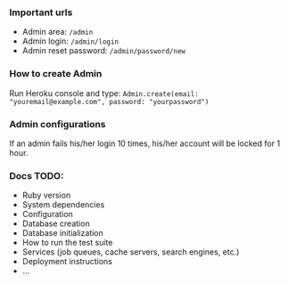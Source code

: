 ### Important urls
* Admin area: `/admin`
* Admin login: `/admin/login`
* Admin reset password: `/admin/password/new`

### How to create Admin
Run Heroku console and type:
`Admin.create(email: "youremail@example.com", password: "yourpassword")`

### Admin configurations
If an admin fails his/her login 10 times, his/her account will be locked for 1 hour.

### Docs TODO:
* Ruby version
* System dependencies
* Configuration
* Database creation
* Database initialization
* How to run the test suite
* Services (job queues, cache servers, search engines, etc.)
* Deployment instructions
* ...
